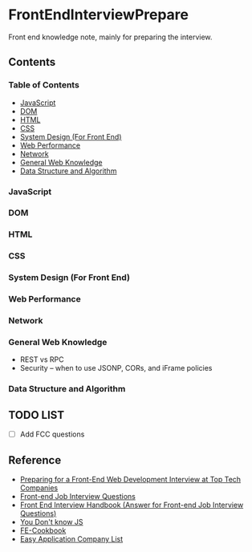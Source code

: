 # FrontEndInterviewPrepare <!-- omit in toc -->
Front end knowledge note, mainly for preparing the interview.

## Contents <!-- omit in toc -->
### Table of Contents <!-- omit in toc -->
- [JavaScript](#javascript)
- [DOM](#dom)
- [HTML](#html)
- [CSS](#css)
- [System Design (For Front End)](#system-design-for-front-end)
- [Web Performance](#web-performance)
- [Network](#network)
- [General Web Knowledge](#general-web-knowledge)
- [Data Structure and Algorithm](#data-structure-and-algorithm)

### JavaScript

### DOM

### HTML

### CSS

### System Design (For Front End)

### Web Performance

### Network

### General Web Knowledge
- REST vs RPC
- Security – when to use JSONP, CORs, and iFrame policies


### Data Structure and Algorithm

## TODO LIST <!-- omit in toc -->
- [ ] Add FCC questions

## Reference <!-- omit in toc -->
- [Preparing for a Front-End Web Development Interview at Top Tech Companies](http://davidshariff.com/blog/preparing-for-a-front-end-web-development-interview-in-2017/)
- [Front-end Job Interview Questions](https://github.com/h5bp/Front-end-Developer-Interview-Questions)
- [Front End Interview Handbook (Answer for Front-end Job Interview Questions)](https://github.com/yangshun/front-end-interview-handbook)
- [You Don't know JS](https://github.com/getify/You-Dont-Know-JS)
- [FE-Cookbook](https://github.com/hijiangtao/FE-Cookbook)
- [Easy Application Company List](https://github.com/j-delaney/easy-application)
